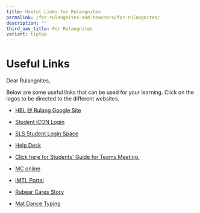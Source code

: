 ```yaml
---
title: Useful Links for Rulangnites
permalink: /for-rulangnites-and-teachers/for-rulangnites/
description: ""
third_nav_title: For Rulangnites
variant: tiptap
---
```

<h1>Useful Links</h1>
<p>Dear Rulangnites,</p>
<p>Below are some useful links that can be used for your learning. Click
on the logos to be directed to the different websites.</p>
<ul data-tight="true" class="tight">
<li>
<p><a href="https://sites.google.com/moe.edu.sg/hblrulang/home" rel="noopener noreferrer nofollow" target="_blank">HBL @ Rulang Google Site</a>
</p>
</li>
<li>
<p><a href="https://workspace.google.com/dashboard" rel="noopener noreferrer nofollow" target="_blank">Student iCON Login</a>
</p>
</li>
<li>
<p><a href="https://vle.learning.moe.edu.sg/login" rel="noopener noreferrer nofollow" target="_blank">SLS Student Login Space</a>
</p>
</li>
<li>
<p><a href="https://www.learning.moe.edu.sg/sls/user-guide/vle/logintroubleshooting/index.html" rel="noopener noreferrer nofollow" target="_blank">Help Desk</a>
</p>
</li>
<li>
<p><a href="/files/MOE_M365_Enhancement_Students_MS_Teams_VC_and_Chat_Quick_Guide_Students.pdf" rel="noopener noreferrer nofollow" target="_blank">Click here for Students' Guide for Teams Meeting.</a>
</p>
</li>
<li>
<p><a href="https://www.mconline.sg/LEAD/login/lms_login.aspx" rel="noopener noreferrer nofollow" target="_blank">MC online</a>
</p>
</li>
<li>
<p><a href="https://imtl.moe.edu.sg/cos/o.x?c=/ca7_imtl/user&amp;func=login" rel="noopener noreferrer nofollow" target="_blank">iMTL Portal</a>
</p>
</li>
<li>
<p><a href="https://drive.google.com/file/d/1CF2ltXl7v4teT6g5g5OP0vtZhgnmSSw7/view" rel="noopener noreferrer nofollow" target="_blank">Rubear Cares Story</a>
</p>
</li>
<li>
<p><a href="https://www.bbc.co.uk/bitesize/topics/zf2f9j6/articles/z3c6tfr#z34thyc" rel="noopener noreferrer nofollow" target="_blank">Mat Dance Typing</a>
</p>
</li>
</ul>
<p></p>